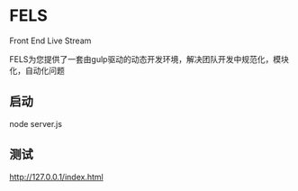 FELS
======

Front End Live Stream

FELS为您提供了一套由gulp驱动的动态开发环境，解决团队开发中规范化，模块化，自动化问题

## 启动

node server.js

## 测试

http://127.0.0.1/index.html
